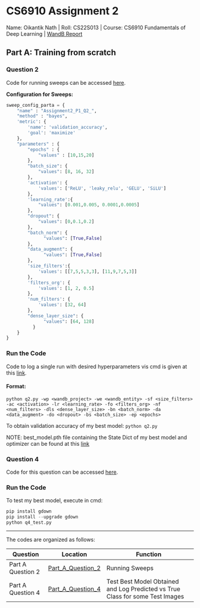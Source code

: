 # CS6910 Assignment 2
Name: Oikantik Nath | Roll: CS22S013 | Course: CS6910 Fundamentals of Deep Learning | [WandB Report](https://wandb.ai/dl_research/Testing/reports/CS6910-Assignment-2--VmlldzozOTQ4OTQ0?accessToken=2tquusi34lylzkeg6anhqvij3zsl2t25yfmo9h0jnec7i8ejhz3xhh11l5rga40q)

## Part A: Training from scratch
### Question 2
Code for running sweeps can be accessed [here](https://github.com/oikn2018/CS6910_assignment_2/blob/main/PartA/q2_sweep.py).

**Configuration for Sweeps:**

```python
sweep_config_parta = {
    "name" : "Assignment2_P1_Q2_",
    "method" : "bayes",
    'metric': {
        'name': 'validation_accuracy',
        'goal': 'maximize'
    },
    "parameters" : {
        "epochs" : {
            "values" : [10,15,20]
        },
        "batch_size": {
            "values": [8, 16, 32]
        },
        'activation': {
            'values': ['ReLU', 'leaky_relu', 'GELU', 'SiLU']
        },
        'learning_rate':{
            "values": [0.001,0.005, 0.0001,0.0005]
        },
        "dropout": {
            "values": [0,0.1,0.2]
        },
        "batch_norm": {
              "values": [True,False]
        },
        "data_augment": {
              "values": [True,False]
        },
        'size_filters':{
            'values': [[7,5,5,3,3], [11,9,7,5,3]]
        },
        'filters_org': {
            'values': [1, 2, 0.5]
        },
        'num_filters': {
            'values': [32, 64]
        },
        "dense_layer_size": {
              "values": [64, 128]
          }        
    }
}
```

### Run the Code
Code to log a single run with desired hyperparameters vis cmd is given at this [link](https://github.com/oikn2018/CS6910_assignment_2/blob/main/PartA/q2.py).

#### Format: 
`python q2.py -wp <wandb_project> -we <wandb_entity> -sf <size_filters> -ac <activation> -lr <learning_rate> -fo <filters_org> -nf <num_filters> -dls <dense_layer_size> -bn <batch_norm> -da <data_augment> -do <dropout> -bs <batch_size> -ep <epochs>`

To obtain validation accuracy of my best model: 
`python q2.py`

NOTE: 
best_model.pth file containing the State Dict of my best model and optimizer can be found at this [link](https://drive.google.com/uc?id=1-yEMoh5h3DHms7LD_ot7hpMbB9Xymyk2&export=download)

### Question 4
Code for this question can be accessed [here](https://github.com/oikn2018/CS6910_assignment_2/blob/main/PartA/q4_test.py).

### Run the Code
To test my best model, execute in cmd: 
```python
pip install gdown
pip install --upgrade gdown
python q4_test.py
```


---
The codes are organized as follows:

| Question | Location | Function | 
|----------|----------|----------|
| Part A Question 2 | [Part_A_Question_2](https://github.com/oikn2018/CS6910_assignment_2/blob/main/PartA/q2_sweep.py) | Running Sweeps | 
| Part A Question 4 | [Part_A_Question_4](https://github.com/oikn2018/CS6910_assignment_2/blob/main/PartA/q4_test.py) | Test Best Model Obtained and Log Predicted vs True Class for some Test Images |

